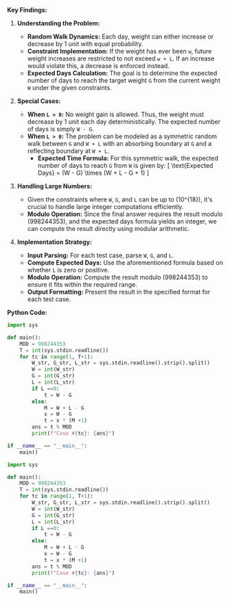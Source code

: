 **Key Findings:**

1. **Understanding the Problem:**
   - **Random Walk Dynamics:** Each day, weight can either increase or decrease by 1 unit with equal probability.
   - **Constraint Implementation:** If the weight has ever been `w`, future weight increases are restricted to not exceed `w + L`. If an increase would violate this, a decrease is enforced instead.
   - **Expected Days Calculation:** The goal is to determine the expected number of days to reach the target weight `G` from the current weight `W` under the given constraints.

2. **Special Cases:**
   - **When `L = 0`:** No weight gain is allowed. Thus, the weight must decrease by 1 unit each day deterministically. The expected number of days is simply `W - G`.
   - **When `L > 0`:** The problem can be modeled as a symmetric random walk between `G` and `W + L` with an absorbing boundary at `G` and a reflecting boundary at `W + L`.
     - **Expected Time Formula:** For this symmetric walk, the expected number of days to reach `G` from `W` is given by:
       \[
       \text{Expected Days} = (W - G) \times (W + L - G + 1)
       \]
   
3. **Handling Large Numbers:**
   - Given the constraints where `W`, `G`, and `L` can be up to \(10^{18}\), it's crucial to handle large integer computations efficiently.
   - **Modulo Operation:** Since the final answer requires the result modulo \(998244353\), and the expected days formula yields an integer, we can compute the result directly using modular arithmetic.

4. **Implementation Strategy:**
   - **Input Parsing:** For each test case, parse `W`, `G`, and `L`.
   - **Compute Expected Days:** Use the aforementioned formula based on whether `L` is zero or positive.
   - **Modulo Operation:** Compute the result modulo \(998244353\) to ensure it fits within the required range.
   - **Output Formatting:** Present the result in the specified format for each test case.

**Python Code:**

```python
import sys

def main():
    MOD = 998244353
    T = int(sys.stdin.readline())
    for tc in range(1, T+1):
        W_str, G_str, L_str = sys.stdin.readline().strip().split()
        W = int(W_str)
        G = int(G_str)
        L = int(L_str)
        if L ==0:
            t = W - G
        else:
            M = W + L - G
            x = W - G
            t = x * (M +1)
        ans = t % MOD
        print(f"Case #{tc}: {ans}")

if __name__ == "__main__":
    main()
```

```python
import sys

def main():
    MOD = 998244353
    T = int(sys.stdin.readline())
    for tc in range(1, T+1):
        W_str, G_str, L_str = sys.stdin.readline().strip().split()
        W = int(W_str)
        G = int(G_str)
        L = int(L_str)
        if L ==0:
            t = W - G
        else:
            M = W + L - G
            x = W - G
            t = x * (M +1)
        ans = t % MOD
        print(f"Case #{tc}: {ans}")

if __name__ == "__main__":
    main()
```